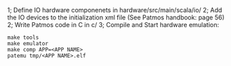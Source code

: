 1; Define IO hardware componenets in hardware/src/main/scala/io/
2; Add the IO devices to the initialization xml file (See Patmos handbook: page 56)
2; Write Patmos code in C in c/
3; Compile and Start hardware emulation:
```
make tools
make emulator
make comp APP=<APP NAME>
patemu tmp/<APP NAME>.elf

```

